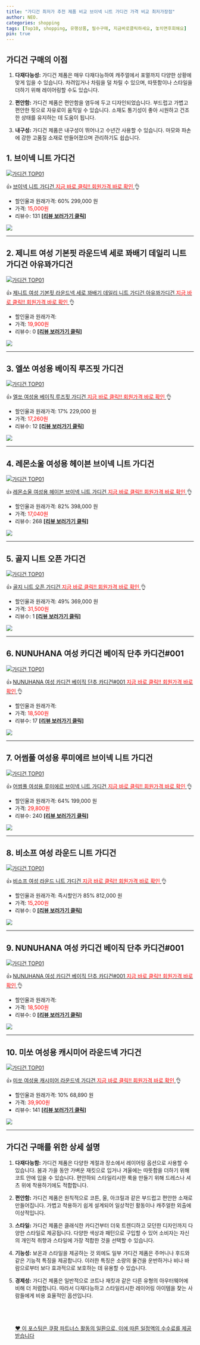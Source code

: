 ```yaml
---
title: "가디건 최저가 추천 제품 비교 브이넥 니트 가디건 가격 비교 최저가장점"
author: NEO.
categories: shopping
tags: [Top10, shopping, 유행상품, 필수구매, 지금바로클릭하세요, 놓치면후회해요]
pin: true
---
```

## 가디건 구매의 이점
1. **다재다능성:** 가디건 제품은 매우 다재다능하여 캐주얼에서 포멀까지 다양한 상황에 맞게 입을 수 있습니다. 차려입거나 차림을 덜 차릴 수 있으며, 따뜻함이나 스타일을 더하기 위해 레이어링할 수도 있습니다.

2. **편안함:** 가디건 제품은 편안함을 염두에 두고 디자인되었습니다. 부드럽고 가볍고 편안한 핏으로 자유로이 움직일 수 있습니다. 소재도 통기성이 좋아 시원하고 건조한 상태를 유지하는 데 도움이 됩니다.

3. **내구성:** 가디건 제품은 내구성이 뛰어나고 수년간 사용할 수 있습니다. 마모와 파손에 강한 고품질 소재로 만들어졌으며 관리하기도 쉽습니다.

   

## 1. 브이넥 니트 가디건

[![가디건 TOP01](https://thumbnail7.coupangcdn.com/thumbnails/remote/490x490ex/image/vendor_inventory/5c9c/cc83cd04f405da693f21a37689f88fad139911685f6083a1b45231f219d6.jpg)](https://link.coupang.com/re/AFFSDP?lptag=AF3617701&subid=GithubCoopas&pageKey=6314824290&traceid=V0-153&itemId=13127673703&vendorItemId=80386620543)


👍 [브이넥 니트 가디건 <font color=red> 지금 바로 클릭!! 회원가격 바로 확인 </font> ](https://link.coupang.com/re/AFFSDP?lptag=AF3617701&subid=GithubCoopas&pageKey=6314824290&traceid=V0-153&itemId=13127673703&vendorItemId=80386620543) 👌 


- 할인율과 원래가격: 60%  299,000   원
- 가격: <span style='color:red'>15,000원</span>
- 리뷰수: 131  [**[리뷰 보러가기 클릭]**](https://link.coupang.com/re/AFFSDP?lptag=AF3617701&subid=GithubCoopas&pageKey=6314824290&traceid=V0-153&itemId=13127673703&vendorItemId=80386620543)

[![](/discount_price.png)](https://link.coupang.com/re/AFFSDP?lptag=AF3617701&subid=GithubCoopas&pageKey=6314824290&traceid=V0-153&itemId=13127673703&vendorItemId=80386620543)

---


   

## 2. 제니트 여성 기본핏 라운드넥 세로 꽈배기 데일리 니트 가디건 아유꽈가디건

[![가디건 TOP01](https://thumbnail6.coupangcdn.com/thumbnails/remote/490x490ex/image/vendor_inventory/57a9/f16d4a3060e5d6474eb0f1f3b11112a9b74d5bcdbd6a596df0fed5b6613b.jpg)](https://link.coupang.com/re/AFFSDP?lptag=AF3617701&subid=GithubCoopas&pageKey=7101543316&traceid=V0-153&itemId=17728305542&vendorItemId=84970716203)


👍 [제니트 여성 기본핏 라운드넥 세로 꽈배기 데일리 니트 가디건 아유꽈가디건 <font color=red> 지금 바로 클릭!! 회원가격 바로 확인 </font> ](https://link.coupang.com/re/AFFSDP?lptag=AF3617701&subid=GithubCoopas&pageKey=7101543316&traceid=V0-153&itemId=17728305542&vendorItemId=84970716203) 👌 


- 할인율과 원래가격: 
- 가격: <span style='color:red'>19,900원</span>
- 리뷰수: 0  [**[리뷰 보러가기 클릭]**](https://link.coupang.com/re/AFFSDP?lptag=AF3617701&subid=GithubCoopas&pageKey=7101543316&traceid=V0-153&itemId=17728305542&vendorItemId=84970716203)

[![](/discount_price.png)](https://link.coupang.com/re/AFFSDP?lptag=AF3617701&subid=GithubCoopas&pageKey=7101543316&traceid=V0-153&itemId=17728305542&vendorItemId=84970716203)

---


   

## 3. 엘쏘 여성용 베이직 루즈핏 가디건

[![가디건 TOP01](https://thumbnail8.coupangcdn.com/thumbnails/remote/490x490ex/image/rs_quotation_api/hegmdh2t/9eef0561524f440cb117d3259c358ea5.jpg)](https://link.coupang.com/re/AFFSDP?lptag=AF3617701&subid=GithubCoopas&pageKey=7480653833&traceid=V0-153&itemId=19539480195&vendorItemId=86647794117)


👍 [엘쏘 여성용 베이직 루즈핏 가디건 <font color=red> 지금 바로 클릭!! 회원가격 바로 확인 </font> ](https://link.coupang.com/re/AFFSDP?lptag=AF3617701&subid=GithubCoopas&pageKey=7480653833&traceid=V0-153&itemId=19539480195&vendorItemId=86647794117) 👌 


- 할인율과 원래가격: 17%  229,000   원
- 가격: <span style='color:red'>17,260원</span>
- 리뷰수: 12  [**[리뷰 보러가기 클릭]**](https://link.coupang.com/re/AFFSDP?lptag=AF3617701&subid=GithubCoopas&pageKey=7480653833&traceid=V0-153&itemId=19539480195&vendorItemId=86647794117)

[![](/discount_price.png)](https://link.coupang.com/re/AFFSDP?lptag=AF3617701&subid=GithubCoopas&pageKey=7480653833&traceid=V0-153&itemId=19539480195&vendorItemId=86647794117)

---


   

## 4. 레몬소울 여성용 헤이븐 브이넥 니트 가디건

[![가디건 TOP01](https://thumbnail6.coupangcdn.com/thumbnails/remote/490x490ex/image/retail/images/2023/08/03/9/1/34a21c02-4b9d-4e7f-adb9-bf4c6ffa636d.jpg)](https://link.coupang.com/re/AFFSDP?lptag=AF3617701&subid=GithubCoopas&pageKey=7507644428&traceid=V0-153&itemId=19665516539&vendorItemId=86771192897)


👍 [레몬소울 여성용 헤이븐 브이넥 니트 가디건 <font color=red> 지금 바로 클릭!! 회원가격 바로 확인 </font> ](https://link.coupang.com/re/AFFSDP?lptag=AF3617701&subid=GithubCoopas&pageKey=7507644428&traceid=V0-153&itemId=19665516539&vendorItemId=86771192897) 👌 


- 할인율과 원래가격: 82%  398,000   원
- 가격: <span style='color:red'>17,040원</span>
- 리뷰수: 268  [**[리뷰 보러가기 클릭]**](https://link.coupang.com/re/AFFSDP?lptag=AF3617701&subid=GithubCoopas&pageKey=7507644428&traceid=V0-153&itemId=19665516539&vendorItemId=86771192897)

[![](/discount_price.png)](https://link.coupang.com/re/AFFSDP?lptag=AF3617701&subid=GithubCoopas&pageKey=7507644428&traceid=V0-153&itemId=19665516539&vendorItemId=86771192897)

---


   

## 5. 골지 니트 오픈 가디건

[![가디건 TOP01](https://thumbnail8.coupangcdn.com/thumbnails/remote/490x490ex/image/vendor_inventory/5676/19c408a95ecf0c419870b72e1f7b41938e8e34ad917da7d4de2d7332fbad.jpg)](https://link.coupang.com/re/AFFSDP?lptag=AF3617701&subid=GithubCoopas&pageKey=7584767231&traceid=V0-153&itemId=20029290993&vendorItemId=87125853138)


👍 [골지 니트 오픈 가디건 <font color=red> 지금 바로 클릭!! 회원가격 바로 확인 </font> ](https://link.coupang.com/re/AFFSDP?lptag=AF3617701&subid=GithubCoopas&pageKey=7584767231&traceid=V0-153&itemId=20029290993&vendorItemId=87125853138) 👌 


- 할인율과 원래가격: 49%  369,000   원
- 가격: <span style='color:red'>31,500원</span>
- 리뷰수: 1  [**[리뷰 보러가기 클릭]**](https://link.coupang.com/re/AFFSDP?lptag=AF3617701&subid=GithubCoopas&pageKey=7584767231&traceid=V0-153&itemId=20029290993&vendorItemId=87125853138)

[![](/discount_price.png)](https://link.coupang.com/re/AFFSDP?lptag=AF3617701&subid=GithubCoopas&pageKey=7584767231&traceid=V0-153&itemId=20029290993&vendorItemId=87125853138)

---


   

## 6. NUNUHANA 여성 카디건 베이직 단추 카디건#001

[![가디건 TOP01](https://thumbnail10.coupangcdn.com/thumbnails/remote/490x490ex/image/vendor_inventory/3d08/026fe07e24444e54ae45e63e80f87624e010599a9cc38a63ef435975473e.JPG)](https://link.coupang.com/re/AFFSDP?lptag=AF3617701&subid=GithubCoopas&pageKey=7578746800&traceid=V0-153&itemId=20001918301&vendorItemId=87111932478)


👍 [NUNUHANA 여성 카디건 베이직 단추 카디건#001 <font color=red> 지금 바로 클릭!! 회원가격 바로 확인 </font> ](https://link.coupang.com/re/AFFSDP?lptag=AF3617701&subid=GithubCoopas&pageKey=7578746800&traceid=V0-153&itemId=20001918301&vendorItemId=87111932478) 👌 


- 할인율과 원래가격: 
- 가격: <span style='color:red'>18,500원</span>
- 리뷰수: 17  [**[리뷰 보러가기 클릭]**](https://link.coupang.com/re/AFFSDP?lptag=AF3617701&subid=GithubCoopas&pageKey=7578746800&traceid=V0-153&itemId=20001918301&vendorItemId=87111932478)

[![](/discount_price.png)](https://link.coupang.com/re/AFFSDP?lptag=AF3617701&subid=GithubCoopas&pageKey=7578746800&traceid=V0-153&itemId=20001918301&vendorItemId=87111932478)

---


   

## 7. 어썸풀 여성용 루미에르 브이넥 니트 가디건

[![가디건 TOP01](https://thumbnail8.coupangcdn.com/thumbnails/remote/490x490ex/image/rs_quotation_api/dcwny5ki/75360f62c6db45a48069fd93fcca2149.jpg)](https://link.coupang.com/re/AFFSDP?lptag=AF3617701&subid=GithubCoopas&pageKey=7571219641&traceid=V0-153&itemId=19967628850&vendorItemId=87066212313)


👍 [어썸풀 여성용 루미에르 브이넥 니트 가디건 <font color=red> 지금 바로 클릭!! 회원가격 바로 확인 </font> ](https://link.coupang.com/re/AFFSDP?lptag=AF3617701&subid=GithubCoopas&pageKey=7571219641&traceid=V0-153&itemId=19967628850&vendorItemId=87066212313) 👌 


- 할인율과 원래가격: 64%  199,000   원
- 가격: <span style='color:red'>29,800원</span>
- 리뷰수: 240  [**[리뷰 보러가기 클릭]**](https://link.coupang.com/re/AFFSDP?lptag=AF3617701&subid=GithubCoopas&pageKey=7571219641&traceid=V0-153&itemId=19967628850&vendorItemId=87066212313)

[![](/discount_price.png)](https://link.coupang.com/re/AFFSDP?lptag=AF3617701&subid=GithubCoopas&pageKey=7571219641&traceid=V0-153&itemId=19967628850&vendorItemId=87066212313)

---


   

## 8. 비소프 여성 라운드 니트 가디건

[![가디건 TOP01](https://thumbnail9.coupangcdn.com/thumbnails/remote/490x490ex/image/vendor_inventory/7fb8/5539b31d0d85a101efe9c0963b4e069a5edcfbad46e1a9dbf504863db98f.jpg)](https://link.coupang.com/re/AFFSDP?lptag=AF3617701&subid=GithubCoopas&pageKey=6774382028&traceid=V0-153&itemId=15914078828&vendorItemId=83121957044)


👍 [비소프 여성 라운드 니트 가디건 <font color=red> 지금 바로 클릭!! 회원가격 바로 확인 </font> ](https://link.coupang.com/re/AFFSDP?lptag=AF3617701&subid=GithubCoopas&pageKey=6774382028&traceid=V0-153&itemId=15914078828&vendorItemId=83121957044) 👌 


- 할인율과 원래가격: 즉시할인가 85%  812,000   원
- 가격: <span style='color:red'>15,200원</span>
- 리뷰수: 0  [**[리뷰 보러가기 클릭]**](https://link.coupang.com/re/AFFSDP?lptag=AF3617701&subid=GithubCoopas&pageKey=6774382028&traceid=V0-153&itemId=15914078828&vendorItemId=83121957044)

[![](/discount_price.png)](https://link.coupang.com/re/AFFSDP?lptag=AF3617701&subid=GithubCoopas&pageKey=6774382028&traceid=V0-153&itemId=15914078828&vendorItemId=83121957044)

---


   

## 9. NUNUHANA 여성 카디건 베이직 단추 카디건#001

[![가디건 TOP01](https://thumbnail10.coupangcdn.com/thumbnails/remote/490x490ex/image/vendor_inventory/8747/d5f9176a39b98f8fcfdfdc9d843c21460e6f981c192e9d8da24472f77ce0.jpg)](https://link.coupang.com/re/AFFSDP?lptag=AF3617701&subid=GithubCoopas&pageKey=7578746800&traceid=V0-153&itemId=20001918307&vendorItemId=87111932439)


👍 [NUNUHANA 여성 카디건 베이직 단추 카디건#001 <font color=red> 지금 바로 클릭!! 회원가격 바로 확인 </font> ](https://link.coupang.com/re/AFFSDP?lptag=AF3617701&subid=GithubCoopas&pageKey=7578746800&traceid=V0-153&itemId=20001918307&vendorItemId=87111932439) 👌 


- 할인율과 원래가격: 
- 가격: <span style='color:red'>18,500원</span>
- 리뷰수: 0  [**[리뷰 보러가기 클릭]**](https://link.coupang.com/re/AFFSDP?lptag=AF3617701&subid=GithubCoopas&pageKey=7578746800&traceid=V0-153&itemId=20001918307&vendorItemId=87111932439)

[![](/discount_price.png)](https://link.coupang.com/re/AFFSDP?lptag=AF3617701&subid=GithubCoopas&pageKey=7578746800&traceid=V0-153&itemId=20001918307&vendorItemId=87111932439)

---


   

## 10. 미쏘 여성용 캐시미어 라운드넥 가디건

[![가디건 TOP01](https://thumbnail7.coupangcdn.com/thumbnails/remote/490x490ex/image/retail/images/4551076191516889-398005f1-5851-4ad6-b3c1-8300a84fb29b.jpg)](https://link.coupang.com/re/AFFSDP?lptag=AF3617701&subid=GithubCoopas&pageKey=7589314153&traceid=V0-153&itemId=20051734759&vendorItemId=87147950559)


👍 [미쏘 여성용 캐시미어 라운드넥 가디건 <font color=red> 지금 바로 클릭!! 회원가격 바로 확인 </font> ](https://link.coupang.com/re/AFFSDP?lptag=AF3617701&subid=GithubCoopas&pageKey=7589314153&traceid=V0-153&itemId=20051734759&vendorItemId=87147950559) 👌 


- 할인율과 원래가격: 10%  68,890   원
- 가격: <span style='color:red'>39,900원</span>
- 리뷰수: 141  [**[리뷰 보러가기 클릭]**](https://link.coupang.com/re/AFFSDP?lptag=AF3617701&subid=GithubCoopas&pageKey=7589314153&traceid=V0-153&itemId=20051734759&vendorItemId=87147950559)

[![](/discount_price.png)](https://link.coupang.com/re/AFFSDP?lptag=AF3617701&subid=GithubCoopas&pageKey=7589314153&traceid=V0-153&itemId=20051734759&vendorItemId=87147950559)

---
## 가디건 구매를 위한 상세 설명
1. **다재다능함:** 가디건 제품은 다양한 계절과 장소에서 레이어링 옵션으로 사용할 수 있습니다. 봄과 가을 동안 가벼운 재킷으로 입거나 겨울에는 따뜻함을 더하기 위해 코트 안에 입을 수 있습니다. 편안하되 스타일리시한 룩을 만들기 위해 드레스나 셔츠 위에 착용하기에도 적합합니다.

2. **편안함:** 가디건 제품은 원칙적으로 코튼, 울, 아크릴과 같은 부드럽고 편안한 소재로 만들어집니다. 가볍고 착용하기 쉽게 설계되어 일상적인 활동이나 캐주얼한 외출에 이상적입니다.

3. **스타일:** 가디건 제품은 클래식한 카디건부터 더욱 트렌디하고 모던한 디자인까지 다양한 스타일로 제공됩니다. 다양한 색상과 패턴으로 구입할 수 있어 소비자는 자신의 개인적 취향과 스타일에 가장 적합한 것을 선택할 수 있습니다.

4. **기능성:** 보온과 스타일을 제공하는 것 외에도 일부 가디건 제품은 주머니나 후드와 같은 기능적 특징을 제공합니다. 이러한 특징은 소량의 물건을 운반하거나 비나 바람으로부터 보다 효과적으로 보호하는 데 유용할 수 있습니다.

5. **경제성:** 가디건 제품은 일반적으로 코트나 재킷과 같은 다른 유형의 아우터웨어에 비해 더 저렴합니다. 따라서 다재다능하고 스타일리시한 레이어링 아이템을 찾는 사람들에게 비용 효율적인 옵션입니다.<br><br><br><br><br> [ ❤  이 포스팅은 쿠팡 파트너스 활동의 일환으로, 이에 따른 일정액의 수수료를 제공받습니다](https://link.coupang.com/a/bcEFyh)